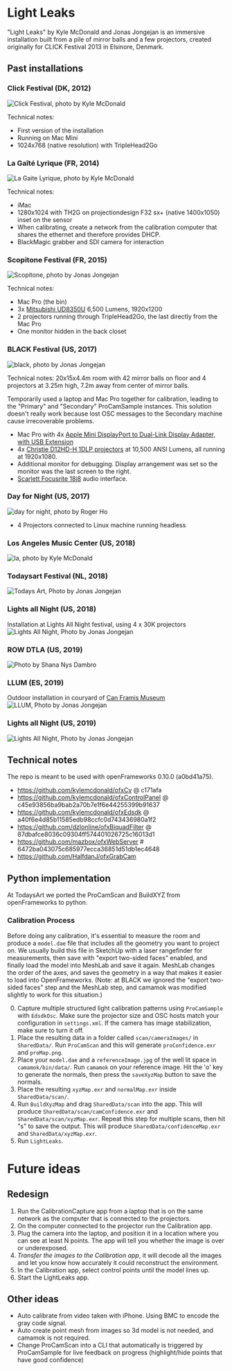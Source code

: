 # Light Leaks

"Light Leaks" by Kyle McDonald and Jonas Jongejan is an immersive installation built from a pile of mirror balls and a few projectors, created originally for CLICK Festival 2013 in Elsinore, Denmark.

## Past installations

### Click Festival (DK, 2012)

![Click Festival, photo by Kyle McDonald](photos/click.jpg)

Technical notes:

- First version of the installation
- Running on Mac Mini
- 1024x768 (native resolution) with TripleHead2Go

### La Gaîté Lyrique (FR, 2014)

![La Gaite Lyrique, photo by Kyle McDonald](photos/lagaite.jpg)

Technical notes:

- iMac
- 1280x1024 with TH2G on projectiondesign F32 sx+ (native 1400x1050) inset on the sensor
- When calibrating, create a network from the calibration computer that shares the ethernet and therefore provides DHCP.
- BlackMagic grabber and SDI camera for interaction

### Scopitone Festival (FR, 2015)

![Scopitone, photo by Jonas Jongejan](photos/scopitone.gif)

Technical notes:

- Mac Pro (the bin)
- 3x [Mitsubishi UD8350U](http://www.mitsubishielectric.com/bu/projectors/products/data/high_resolution/ud8350u_lu_features.html) 6,500 Lumens, 1920x1200
- 2 projectors running through TripleHead2Go, the last directly from the Mac Pro
- One monitor hidden in the back closet

### BLACK Festival (US, 2017)

![black, photo by Jonas Jongejan](photos/black.jpg)

Technical notes:
20x15x4.4m room with 42 mirror balls on floor and 4 projectors at 3.25m high, 7.2m away from center of mirror balls.

Temporarily used a laptop and Mac Pro together for calibration, leading to the "Primary" and "Secondary" ProCamSample instances. This solution doesn't really work because lost OSC messages to the Secondary machine cause irrecoverable problems.

- Mac Pro with 4x [Apple Mini DisplayPort to Dual-Link Display Adapter, with USB Extension](https://www.apple.com/shop/product/MB571LL/A/mini-displayport-to-dual-link-dvi-adapter)
- 4x [Christie D12HD-H 1DLP projectors](https://www.christiedigital.com/en-us/business/products/projectors/1-chip-dlp/h-series/Christie-D12HD-H) at 10,500 ANSI Lumens, all running at 1920x1080.
- Additional monitor for debugging. Display arrangement was set so the monitor was the last screen to the right.
- [Scarlett Focusrite 18i8](https://us.focusrite.com/usb-audio-interfaces/scarlett-18i8) audio interface.

### Day for Night (US, 2017)

![day for night, photo by Roger Ho](photos/dayfornight.jpg)

- 4 Projectors connected to Linux machine running headless

### Los Angeles Music Center (US, 2018)

![la, photo by Kyle McDonald](photos/la.jpg)

### Todaysart Festival (NL, 2018)

![Todays Art, Photo by Jonas Jongejan](photos/todaysart.jpg)

### Lights all Night (US, 2018)

Installation at Lights All Night festival, using 4 x 30K projectors
![Lights All Night, Photo by Jonas Jongejan](photos/lan.jpg)

### ROW DTLA (US, 2019)

![Photo by Shana Nys Dambro](photos/ula.jpg)

### LLUM (ES, 2019)

Outdoor installation in couryard of [Can Framis Museum](https://goo.gl/maps/dArwnudpRqq)
![LLUM, Photo by Jonas Jongejan](photos/LLUM.jpg)

### Lights all Night (US, 2019)

![Lights All Night, Photo by Jonas Jongejan](photos/lan2.jpg)

## Technical notes

The repo is meant to be used with openFrameworks 0.10.0 (a0bd41a75).

- https://github.com/kylemcdonald/ofxCv @ c171afa
- https://github.com/kylemcdonald/ofxControlPanel @ c45e93856ba9bab2a70b7e1f6e44255399b91637
- https://github.com/kylemcdonald/ofxEdsdk @ a40f6e4d85b11585edb98ccfc0d743436980a1f2
- https://github.com/dzlonline/ofxBiquadFilter @ 87dbafce8036c09304ff574401026725c16013d1
- https://github.com/mazbox/ofxWebServer # 6472ba043075c685977ecca36851d51db1ec4648
- https://github.com/HalfdanJ/ofxGrabCam

## Python implementation

At TodaysArt we ported the ProCamScan and BuildXYZ from openFrameworks to python.

### Calibration Process

Before doing any calibration, it's essential to measure the room and produce a `model.dae` file that includes all the geometry you want to project on. We usually build this file in SketchUp with a laser rangefinder for measurements, then save with "export two-sided faces" enabled, and finally load the model into MeshLab and save it again. MeshLab changes the order of the axes, and saves the geometry in a way that makes it easier to load into OpenFrameworks. (Note: at BLACK we ignored the "export two-sided faces" step and the MeshLab step, and camamok was modified slightly to work for this situation.)

0. Capture multiple structured light calibration patterns using `ProCamSample` with `EdsdkOsc`. Make sure the projector size and OSC hosts match your configuration in `settings.xml`. If the camera has image stabilization, make sure to turn it off.
1. Place the resulting data in a folder called `scan/cameraImages/` in `SharedData/`. Run `ProCamScan` and this will generate `proConfidence.exr` and `proMap.png`.
2. Place your `model.dae` and a `referenceImage.jpg` of the well lit space in `camamok/bin/data/`. Run `camamok` on your reference image. Hit the 'o' key to generate the normals, then press the `saveXyzMap` button to save the normals.
3. Place the resulting `xyzMap.exr` and `normalMap.exr` inside `SharedData/scan/`.
4. Run `BuildXyzMap` and drag `SharedData/scan` into the app. This will produce `SharedData/scan/camConfidence.exr` and `SharedData/scan/xyzMap.exr`. Repeat this step for multiple scans, then hit "s" to save the output. This will produce `SharedData/confidenceMap.exr` and `SharedData/xyzMap.exr`.
5. Run `LightLeaks`.

# Future ideas

## Redesign

1. Run the CalibrationCapture app from a laptop that is on the same network as the computer that is connected to the projectors.
2. On the computer connected to the projector run the Calibration app.
3. Plug the camera into the laptop, and position it in a location where you can see at least N points. The app will tell you whether the image is over or underexposed.
4. _Transfer the images to the Calibration app_, it will decode all the images and let you know how accurately it could reconstruct the environment.
5. In the Calibration app, select control points until the model lines up.
6. Start the LightLeaks app.

## Other ideas

- Auto calibrate from video taken with iPhone. Using BMC to encode the gray code signal.
- Auto create point mesh from images so 3d model is not needed, and camamok is not required.
- Change ProCamScan into a CLI that automatically is triggered by ProCamSample for live feedback on progress (highlight/hide points that have good confidence)
